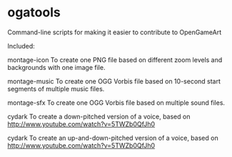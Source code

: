 ogatools
========

Command-line scripts for making it easier to contribute to OpenGameArt

Included:

montage-icon
To create one PNG file based on different zoom levels and backgrounds with one image file.

montage-music
To create one OGG Vorbis file based on 10-second start segments of multiple music files.

montage-sfx
To create one OGG Vorbis file based on multiple sound files.

cydark
To create a down-pitched version of a voice, based on http://www.youtube.com/watch?v=5TWZb0QfJh0

cydark
To create an up-and-down-pitched version of a voice, based on http://www.youtube.com/watch?v=5TWZb0QfJh0
